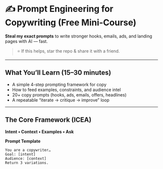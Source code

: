 # ✍️ Prompt Engineering for Copywriting (Free Mini-Course)

**Steal my exact prompts** to write stronger hooks, emails, ads, and landing pages with AI — fast.

> ⭐ If this helps, star the repo & share it with a friend.

---

## What You’ll Learn (15–30 minutes)
- A simple 4-step prompting framework for copy
- How to feed examples, constraints, and audience intel
- 20+ copy prompts (hooks, ads, emails, offers, headlines)
- A repeatable “iterate → critique → improve” loop

---

## The Core Framework (ICEA)
**Intent • Context • Examples • Ask**

**Prompt Template**
```text
You are a copywriter…
Goal: [intent]
Audience: [context]
Return 3 variations.
```


